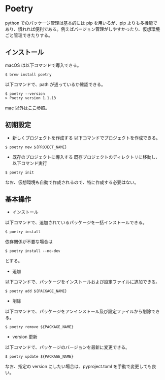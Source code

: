 # Poetry

python でのパッケージ管理は基本的には pip を用いるが、pip よりも多機能であり、慣れれば便利である。例えばバージョン管理がしやすかったり、仮想環境ごと管理できたりする。

## インストール

macOS は以下コマンドで導入できる。

```
$ brew install poetry
```

以下コマンドで、path が通っているか確認できる。

```
$ poetry --version
> Poetry version 1.1.13
```

mac 以外は[ここ](https://python-poetry.org/docs/master/#installing-with-the-official-installer)参照。

## 初期設定

- 新しくプロジェクトを作成する
  以下コマンドでプロジェクトを作成できる。

```
$ poetry new ${PROJECT_NAME}
```

- 既存のプロジェクトに導入する
  既存プロジェクトのディレクトリに移動し、以下コマンド実行

```
$ poetry init
```

なお、仮想環境も自動で作成されるので、特に作成する必要はない。

## 基本操作

- インストール

以下コマンドで、追加されているパッケージを一括インストールできる。

```
$ poetry install
```

依存関係が不要な場合は

```
$ poetry install --no-dev
```

とする。

- 追加

以下コマンドで、パッケージをインストールおよび設定ファイルに追加できる。

```
$ poetry add ${PACKAGE_NAME}
```

- 削除

以下コマンドで、パッケージをアンインストール及び設定ファイルから削除できる。

```
$ poetry remove ${PACKAGE_NAME}
```

- version 更新

以下コマンドで、パッケージのバージョンを最新に変更できる。

```
$ poetry update ${PACKAGE_NAME}
```

なお、指定の version にしたい場合は、pyproject.toml を手動で変更しても良い。
